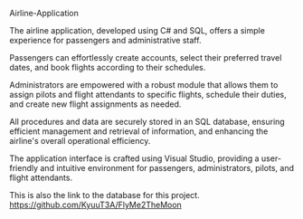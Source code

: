 Airline-Application

The airline application, developed using C# and SQL, offers a simple experience for passengers and administrative staff. 

Passengers can effortlessly create accounts, select their preferred travel dates, and book flights according to their schedules. 

Administrators are empowered with a robust module that allows them to assign pilots and flight attendants to specific flights, schedule their duties, and create new flight assignments as needed. 

All procedures and data are securely stored in an SQL database, ensuring efficient management and retrieval of information, and enhancing the airline's overall operational efficiency.

The application interface is crafted using Visual Studio, providing a user-friendly and intuitive environment for passengers, administrators, pilots, and flight attendants. 

This is also the link to the database for this project.
https://github.com/KyuuT3A/FlyMe2TheMoon
